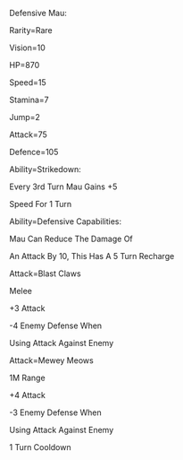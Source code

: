 Defensive Mau:

Rarity=Rare

Vision=10

HP=870

Speed=15

Stamina=7

Jump=2

Attack=75

Defence=105

Ability=Strikedown:

Every 3rd Turn Mau Gains +5

Speed For 1 Turn

Ability=Defensive Capabilities:

Mau Can Reduce The Damage Of 

An Attack By 10, This Has A 5 Turn Recharge

Attack=Blast Claws

Melee

+3 Attack 

-4 Enemy Defense When

Using Attack Against Enemy

Attack=Mewey Meows

1M Range

+4 Attack

-3 Enemy Defense When

Using Attack Against Enemy

1 Turn Cooldown
